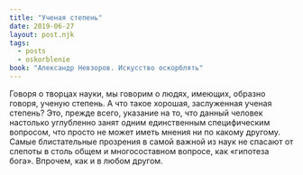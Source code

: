 ```yaml
---
title: "Ученая степень"
date: 2019-06-27
layout: post.njk
tags:
  - posts
  - oskorblenie
book: "Александр Невзоров. Искусство оскорблять"
---
```


Говоря о творцах науки, мы говорим о людях, имеющих, образно говоря, ученую степень. А что такое хорошая, заслуженная ученая степень? Это, прежде всего, указание на то, что данный человек настолько углубленно занят одним единственным специфическим вопросом, что просто не может иметь мнения ни по какому другому. Самые блистательные прозрения в самой важной из наук не спасают от слепоты в столь общем и многосоставном вопросе, как «гипотеза бога». Впрочем, как и в любом другом.
